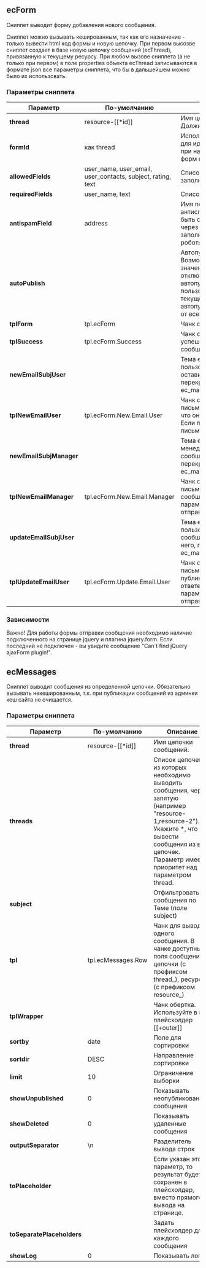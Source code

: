 ## ecForm
Сниппет выводит форму добавления нового сообщения.

Сниппет можно вызывать кешированным, так как его назначение - только вывести html код формы и новую цепочку.
При первом высозве сниппет создает в базе новую цепочку сообщений (ecThread), привязанную к текущему ресурсу.
При любом вызове сниппета (а не только при первом) в поле properties объекта ecThread записываются в формате json все параметры сниппета, что бы в дальшейшем можно было их использовать.

### Параметры сниппета
Параметр  | По-умолчанию  | Описание
------------- | ------------- | -------------
**thread** | resource-[[*id]] | Имя цепочки сообщений. Должно быть уникальным.
**formId** | как thread | Используется на фронтенд для идентификации формы при наличии нескольких форм на одной странице.
**allowedFields** | user_name, user_email, user_contacts, subject, rating, text | Список разрешенных для заполнения полей в форме.
**requiredFields** | user_name, text | Список обязательных полей.
**antispamField** | address | Имя поля, используемого как антиспам. Это поле должно быть скрыто от пользователя через css, и он его не заполнит. В то время, как роботы будут его заполнять.
**autoPublish** |  | Автопубликация сообщений. Возможны варианты "пустое значение" - автопубликация отключена, "OnlyLogged" - автопубликация, если пользователь авторизован в текущем контексте, "All" - автопубликация сообщений от всех пользователей.
**tplForm** | tpl.ecForm | Чанк с формой
**tplSuccess** | tpl.ecForm.Success | Чанк с сообщением об успешной отправке сообщения.
**newEmailSubjUser** |  | Тема email письма пользователю о том, что он оставил сообщение, перекрывает настройку ec_mail_new_subject_user
**tplNewEmailUser** | tpl.ecForm.New.Email.User | Чанк с шаблоном email письма пользователя о том, что он оставил сообщение. Если параметр пуст - письмо отправлено не будет.
**newEmailSubjManager** |  | Тема email письма менеджеру о новом сообщении на сайте, перекрывает настройку ec_mail_new_subject_manager
**tplNewEmailManager** | tpl.ecForm.New.Email.Manager | Чанк с шаблоном email письма менеджеру о новом сообщении на сайте. Если параметр пуст - письмо отправлено не будет.
**updateEmailSubjUser** |  | Тема email письма пользователю о публикации сообщения или ответе на него, перекрывает настройку ec_mail_update_subject_user
**tplUpdateEmailUser** | tpl.ecForm.Update.Email.User | Чанк с шаблоном email письма пользователю о публикации сообщения или ответе на него. Если параметр пуст - письмо отправлено не будет.

### Зависимости
Важно! Для работы формы отправки сообщения необходимо наличие подключенного на странице jquery и плагина jquery.form. Если последний не подключен - вы увидите сообщение "Can`t find jQuery ajaxForm plugin!".


## ecMessages
Сниппет выводит сообщения из определенной цепочки. Обязательно вызывать некешированным, т.к. при публикации сообщений из админки кеш сайта не очищается.

### Параметры сниппета
Параметр  | По-умолчанию  | Описание
------------- | ------------- | -------------
**thread** | resource-[[*id]] | Имя цепочки сообщений.
**threads** |  | Список цепочек, из которых необходимо выводить сообщения, через запятую (например "resource-1,resource-2"). Укажите *, что бы вывести сообщения из всех цепочек. Параметр имеет приоритет над параметром thread.
**subject** |  | Отфильтровать сообщения по Теме (поле subject)
**tpl** | tpl.ecMessages.Row | Чанк для вывода одного сообщения. В чанке доступны поля сообщения, цепочки (с префиксом thread_), ресурса (с префиксом resource_)
**tplWrapper** |  | Чанк обертка. Используйте в нем плейсхолдер [[+outer]]
**sortby** | date | Поле для сортировки
**sortdir** | DESC | Направление сортировки
**limit** | 10 | Ограничение выборки
**showUnpublished** | 0 | Показывать неопубликованные сообщения
**showDeleted** | 0 | Показывать удаленные сообщения
**outputSeparator** | \n | Разделитель вывода строк
**toPlaceholder** |  | Если указан этот параметр, то результат будет сохранен в плейсхолдер, вместо прямого вывода на странице.
**toSeparatePlaceholders** |  | Задать плейсхолдер для каждого сообщения
**showLog** | 0 | Показывать лог
